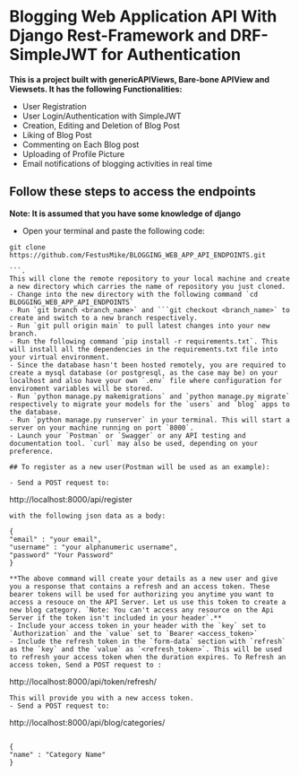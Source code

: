 # Blogging Web Application API With Django Rest-Framework and DRF-SimpleJWT for Authentication

**This is a project built with genericAPIViews, Bare-bone APIView and Viewsets. It has the following Functionalities:**
- User Registration
- User Login/Authentication with SimpleJWT
- Creation, Editing and Deletion of Blog Post
- Liking of Blog Post 
- Commenting on Each Blog post
- Uploading of Profile Picture
- Email notifications of blogging activities in real time

## Follow these steps to access the endpoints
**Note: It is assumed that you have some knowledge of django**
- Open your terminal and paste the following code: 
```
git clone https://github.com/FestusMike/BLOGGING_WEB_APP_API_ENDPOINTS.git

```. 
This will clone the remote repository to your local machine and create a new directory which carries the name of repository you just cloned.
- Change into the new directory with the following command `cd BLOGGING_WEB_APP_API_ENDPOINTS`
- Run `git branch <branch_name>` and ```git checkout <branch_name>` to create and switch to a new branch respectively.
- Run `git pull origin main` to pull latest changes into your new branch.
- Run the following command `pip install -r requirements.txt`. This will install all the dependencies in the requirements.txt file into your virtual environment.
- Since the database hasn't been hosted remotely, you are required to create a mysql database (or postgresql, as the case may be) on your localhost and also have your own `.env` file where configuration for enviroment variables will be stored. 
- Run `python manage.py makemigrations` and `python manage.py migrate` respectively to migrate your models for the `users` and `blog` apps to the database.
- Run `python manage.py runserver` in your terminal. This will start a server on your machine running on port `8000`.
- Launch your `Postman` or `Swagger` or any API testing and documentation tool. `curl` may also be used, depending on your preference.

## To register as a new user(Postman will be used as an example):

- Send a POST request to: 
```
http://localhost:8000/api/register

``` 
with the following json data as a body: 

``` 
    {
    "email" : "your email",
    "username" : "your alphanumeric username",
    "password" "Your Password"
    }
```
**The above command will create your details as a new user and give you a response that contains a refresh and an access token. These bearer tokens will be used for authorizing you anytime you want to access a resouce on the API Server. Let us use this token to create a new blog category. `Note: You can't access any resource on the Api Server if the token isn't included in your header`.**
- Include your access token in your header with the `key` set to `Authorization` and the `value` set to `Bearer <access_token>`
- Include the refresh token in the `form-data` section with `refresh` as the `key` and the `value` as `<refresh_token>`. This will be used to refresh your access token when the duration expires. To Refresh an access token, Send a POST request to : 
```
http://localhost:8000/api/token/refresh/

```. 
This will provide you with a new access token.
- Send a POST request to:

```
http://localhost:8000/api/blog/categories/

``` with the following json data as a body:

``` 
    {
    "name" : "Category Name"
    }
```


